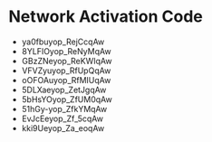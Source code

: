 # Network Activation Code
* ya0fbuyop_RejCcqAw
* 8YLFIOyop_ReNyMqAw
* GBzZNeyop_ReKWIqAw
* VFVZyuyop_RfUpQqAw
* oOFOAuyop_RfMIUqAw
* 5DLXaeyop_ZetJgqAw
* 5bHsYOyop_ZfUM0qAw
* 51hGy-yop_ZfkYMqAw
* EvJcEeyop_Zf_5cqAw
* kki9Ueyop_Za_eoqAw